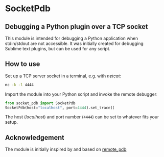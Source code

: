 # SocketPdb
## Debugging a Python plugin over a TCP socket
This module is intended for debugging a Python application when stdin/stdout are not accessible. It was initially created for debugging Sublime text plugins, but can be used for any script.

## How to use
Set up a TCP server socket in a terminal, e.g. with *netcat*:

```bash
nc -k -l 4444
```

Import the module into your Python script and invoke the remote debugger:

```python
from socket_pdb import SocketPdb
SocketPdb(host="localhost", port=4444).set_trace()
```

The host (*localhost*) and port number (`4444`) can be set to whatever fits your setup.

## Acknowledgement
The module is initially inspired by and based on [remote_pdb](https://github.com/ionelmc/python-remote-pdb)
